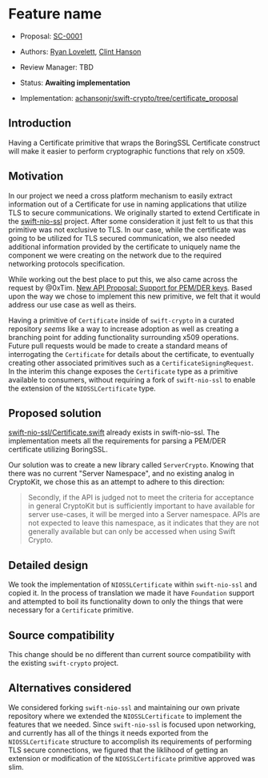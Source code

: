 # Feature name

* Proposal: [SC-0001](CertificateProposal.md)
* Authors: [Ryan Lovelett](https://github.com/RLovelett), [Clint Hanson](https://github.com/achansonjr)
* Review Manager: TBD
* Status: **Awaiting implementation**


* Implementation: [achansonjr/swift-crypto/tree/certificate_proposal](https://github.com/achansonjr/swift-crypto/tree/certificate_proposal)

## Introduction

Having a Certificate primitive that wraps the BoringSSL Certificate construct will make it easier to perform cryptographic functions that rely on x509.

## Motivation

In our project we need a cross platform mechanism to easily extract information out of a Certificate for use in naming applications that utilize TLS to secure communications. We originally started to extend Certificate in the [swift-nio-ssl](https://github.com/apple/swift-nio-ssl) project. After some consideration it just felt to us that this primitive was not exclusive to TLS. In our case, while the certificate was going to be utilized for TLS secured communication, we also needed additional information provided by the certificate to uniquely name the component we were creating on the network due to the required networking protocols specification.

While working out the best place to put this, we also came across the request by @0xTim. [New API Proposal: Support for PEM/DER keys](https://github.com/apple/swift-crypto/issues/27). Based upon the way we chose to implement this new primitive, we felt that it would address our use case as well as theirs.

Having a primitive of `Certificate` inside of `swift-crypto` in a curated repository *seems* like a way to increase adoption as well as creating a branching point for adding functionality surrounding x509 operations. Future pull requests would be made to create a standard means of interrogating the `Certificate` for details about the certificate, to eventually creating other associated primitives such as a `CertificateSigningRequest`. In the interim this change exposes the `Certificate` type as a primitive available to consumers, without requiring a fork of `swift-nio-ssl` to enable the extension of the `NIOSSLCertificate` type.

## Proposed solution

[swift-nio-ssl/Certificate.swift](https://github.com/apple/swift-nio-ssl/blob/master/Sources/NIOSSL/SSLCertificate.swift) already exists in swift-nio-ssl. The implementation meets all the requirements for parsing a PEM/DER certificate utilizing BoringSSL.

Our solution was to create a new library called `ServerCrypto`. Knowing that there was no current "Server Namespace", and no existing analog in CryptoKit, we chose this as an attempt to adhere to this direction:

> Secondly, if the API is judged not to meet the criteria for acceptance in general CryptoKit but is sufficiently important to have available for server use-cases, it will be merged into a Server namespace. APIs are not expected to leave this namespace, as it indicates that they are not generally available but can only be accessed when using Swift Crypto.

## Detailed design

We took the implementation of `NIOSSLCertificate` within `swift-nio-ssl` and copied it. In the process of translation we made it have `Foundation` support and attempted to boil its functionality down to only the things that were necessary for a `Certificate` primitive.

## Source compatibility

This change should be no different than current source compatibility with the existing `swift-crypto` project.

## Alternatives considered

We considered forking  `swift-nio-ssl` and maintaining our own private repository where we extended the `NIOSSLCertificate` to implement the features that we needed. Since `swift-nio-ssl` is focused upon networking, and currently has all of the things it needs exported from the `NIOSSLCertificate` structure to accomplish its requirements of performing TLS secure connections, we figured that the liklihood of getting an extension or modification of the `NIOSSLCertificate` primitive approved was slim.



